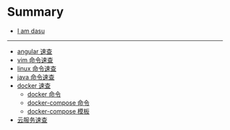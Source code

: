 # Summary

* [I am dasu](README.md)

***

* [angular 速查](angular速查/README.md)
* [vim 命令速查](vim速查/README.md)
* [linux 命令速查](linux速查/README.md)
* [java 命令速查](java速查/README.md)
* [docker 速查](docker速查/README.md)
  * [docker 命令]((docker速查/docker命令.md))
  * [docker-compose 命令]((docker速查/docker-compose命令.md))
  * [docker-compose 模板]((docker速查/docker-compose模板.md))
* [云服务速查](云服务速查/README.md)

